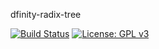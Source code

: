 dfinity-radix-tree

[![Build Status](https://travis-ci.org/dfinity-lab/hs-radix-tree.svg?branch=master)](https://travis-ci.org/dfinity-lab/hs-radix-tree)
[![License: GPL v3](https://img.shields.io/badge/License-GPL%20v3-blue.svg)](https://www.gnu.org/licenses/gpl-3.0)
